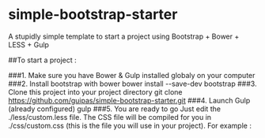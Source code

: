 # simple-bootstrap-starter
A stupidly simple template to start a project using Bootstrap + Bower + LESS + Gulp

##To start a project : 

###1. Make sure you have Bower & Gulp installed globaly on your computer
###2. Install bootstrap with bower
      bower install --save-dev bootstrap
###3. Clone this project into your project directory
      git clone https://github.com/guipas/simple-bootstrap-starter.git
###4. Launch Gulp (already configured)
      gulp
###5. You are ready to go
Just edit the ./less/custom.less file. The CSS file will be compiled for you in ./css/custom.css (this is the file you will use in your project). For example : 
      <link rel="stylesheet" href="./css/custom.css">
